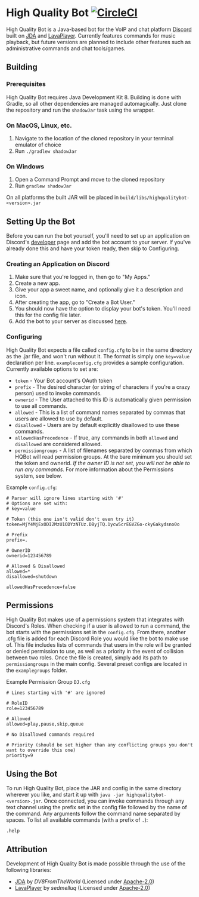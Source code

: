 # High Quality Bot [![CircleCI](https://circleci.com/gh/sasquench/highqualitybot/tree/master.svg?style=svg)](https://circleci.com/gh/sasquench/highqualitybot/tree/master)

High Quality Bot is a Java-based bot for the VoIP and chat platform [Discord](https://discordapp.com) built on
[JDA](https://github.com/DV8FromTheWorld/JDA) and [LavaPlayer](https://github.com/sedmelluq/lavaplayer). Currently
features commands for music playback, but future versions are planned to include other features such as administrative
commands and chat tools/games.

## Building

### Prerequisites

High Quality Bot requires Java Development Kit 8. Building is done with Gradle, so all other dependencies are managed
automagically. Just clone the repository and run the `shadowJar` task using the wrapper.

### On MacOS, Linux, etc.

1. Navigate to the location of the cloned repository in your terminal emulator of choice
2. Run `./gradlew shadowJar`

### On Windows

1. Open a Command Prompt and move to the cloned repository
2. Run `gradlew shadowJar`

On all platforms the built JAR will be placed in `build/libs/highqualitybot-<version>.jar`

## Setting Up the Bot

Before you can run the bot yourself, you'll need to set up an application on Discord's
[developer](https://discordapp.com/developers) page and add the bot account to your server. If you've already done this
and have your token ready, then skip to Configuring.

### Creating an Application on Discord

1. Make sure that you're logged in, then go to "My Apps."
2. Create a new app.
2. Give your app a sweet name, and optionally give it a description and icon.
3. After creating the app, go to "Create a Bot User."
4. You should now have the option to display your bot's token. You'll need this for the config file later.
5. Add the bot to your server as discussed [here](https://discordapp.com/developers/docs/topics/oauth2#bots).

### Configuring

High Quality Bot expects a file called `config.cfg` to be in the same directory as the .jar file, and won't run without
it. The format is simply one `key=value` declaration per line. `exampleconfig.cfg` provides a sample configuration.
Currently available options to set are:
* `token` - Your Bot account's OAuth token
* `prefix` - The desired character (or string of characters if you're a crazy person) used to invoke commands.
* `ownerid` - The User attached to this ID is automatically given permission to use all commands.
* `allowed` - This is a list of command names separated by commas that users are allowed to use by default.
* `disallowed` - Users are by default explicitly disallowed to use these commands.
* `allowedHasPrecedence` - If true, any commands in both `allowed` and `disallowed` are considered allowed.
* `permissiongroups` - A list of filenames separated by commas from which HQBot will read permission groups.
At the bare minimum you should set the token and ownerid. *If the owner ID is not set, you will not be able to run any
commands.* For more information about the Permissions system, see below.

Example `config.cfg`:

```
# Parser will ignore lines starting with '#'
# Options are set with:
# key=value

# Token (this one isn't valid don't even try it)
token=MjY4MjExODI2MzU1ODYzNTUz.DByjTQ.1ycw5crEGVZGo-ckyGakydsno0o

# Prefix
prefix=.

# OwnerID
ownerid=123456789

# Allowed & Disallowed
allowed=*
disallowed=shutdown

allowedHasPrecedence=false

```

## Permissions

High Quality Bot makes use of a permissions system that integrates with Discord's Roles. When checking if a user is
allowed to run a command, the bot starts with the permissions set in the `config.cfg`. From there, another .cfg file is
added for each Discord Role you would like the bot to make use of. This file includes lists of commands that users in
the role will be granted or denied permission to use, as well as a priority in the event of collision between two roles.
Once the file is created, simply add its path to `permissiongroups` in the main config. Several preset configs are
located in the `examplegroups` folder.

Example Permission Group `DJ.cfg`

```
# Lines starting with '#' are ignored

# RoleID
role=123456789

# Allowed
allowed=play,pause,skip,queue

# No Disallowed commands required

# Priority (should be set higher than any conflicting groups you don't want to override this one)
priority=9

```

## Using the Bot

To run High Quality Bot, place the JAR and config in the same directory wherever you like,
and start it up with `java -jar highqualitybot-<version>.jar`. Once connected, you can invoke commands through any text
channel using the prefix set in the config file followed by the name of the command. Any arguments follow the command
name separated by spaces. To list all available commands (with a prefix of `.`):
```
.help
```

## Attribution

Development of High Quality Bot is made possible through the use of the following libraries:

* [JDA](https://github.com/DV8FromTheWorld/JDA) by *DV8FromTheWorld* (Licensed under [Apache-2.0](https://apache.org/licenses/LICENSE-2.0))
* [LavaPlayer](https://github.com/sedmelluq/LavaPlayer) by *sedmelluq* (Licensed under [Apache-2.0](https://apache.org/licenses/LICENSE-2.0))

